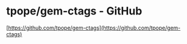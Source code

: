 <!--
id: 8911942805
link: http://tumblr.atmos.org/post/8911942805/tpope-gem-ctags-github
slug: tpope-gem-ctags-github
date: Sun Aug 14 2011 10:10:26 GMT-0700 (PDT)
publish: 2011-08-014
tags: 
title: tpope/gem-ctags - GitHub
-->


tpope/gem-ctags - GitHub
========================

[https://github.com/tpope/gem-ctags](https://github.com/tpope/gem-ctags)

